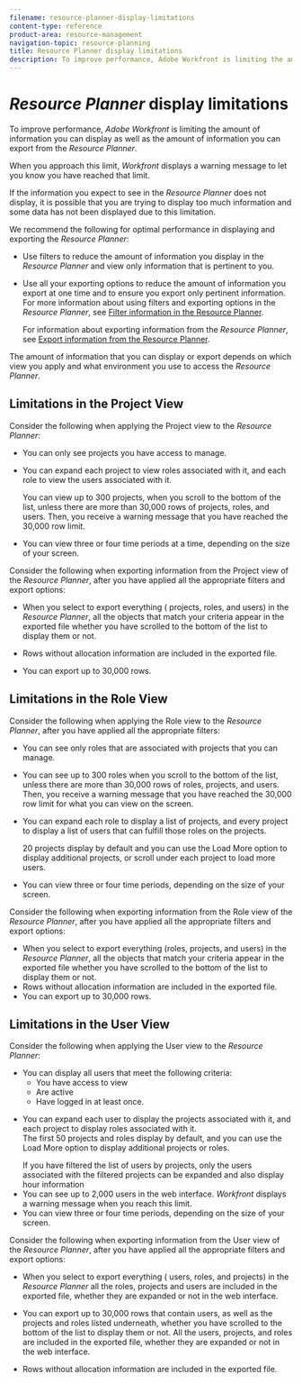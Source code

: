```yaml
---
filename: resource-planner-display-limitations
content-type: reference
product-area: resource-management
navigation-topic: resource-planning
title: Resource Planner display limitations
description: To improve performance, Adobe Workfront is limiting the amount of information you can display as well as the amount of information you can export from the Resource Planner.
---
```


# *Resource Planner* display limitations

To improve performance, *Adobe Workfront* is limiting the amount of information you can display as well as the amount of information you can export from the *Resource Planner*.

When you approach this limit, *Workfront* displays a warning message to let you know you have reached that limit.

If the information you expect to see in the *Resource Planner* does not display, it is possible that you are trying to display too much information and some data has not been displayed due to this limitation.

We recommend the following for optimal performance in displaying and exporting the *Resource Planner*:

* Use filters to reduce the amount of information you display in the *Resource Planner* and view only information that is pertinent to you.
* Use all your exporting options to reduce the amount of information you export at one time and to ensure you export only pertinent information.  
  For more information about using filters and exporting options in the *Resource Planner*, see [Filter information in the Resource Planner](../../resource-mgmt/resource-planning/filter-resource-planner.md).

  For information about exporting information from the *Resource Planner*, see [Export information from the Resource Planner](../../resource-mgmt/resource-planning/export-resource-planner.md).

The amount of information that you can display or export depends on which view you apply and what environment you use to access the *Resource Planner*.

## Limitations in the Project View

Consider the following when applying the Project view to the *Resource Planner*:

* You can only see projects you have access to manage. 
* You can expand each project to view roles associated with it, and each role to view the users associated with it.

  You can view up to 300 projects, when you scroll to the bottom of the list, unless there are more than 30,000 rows of projects, roles, and users. Then, you receive a warning message that you have reached the 30,000 row limit. 

* You can view three or four time periods at a time, depending on the size of your screen.

Consider the following when exporting information from the Project view of the *Resource Planner*, after you have applied all the appropriate filters and export options:

* When you select to export everything ( projects, roles, and users) in the *Resource Planner*, all the objects that match your criteria appear in the exported file whether you have scrolled to the bottom of the list to display them or not.
* Rows without allocation information are included in the exported file.

* You can export up to 30,000 rows.

## Limitations in the Role View

Consider the following when applying the Role view to the *Resource Planner*, after you have applied all the appropriate filters:

* You can see only roles that are associated with projects that you can manage.

* You can see up to 300 roles when you scroll to the bottom of the list, unless there are more than 30,000 rows of roles, projects, and users. Then, you receive a warning message that you have reached the 30,000 row limit for what you can view on the screen.
* You can expand each role to display a list of projects, and every project to display a list of users that can fulfill those roles on the projects.

  20 projects display by default and you can use the Load More option to display additional projects, or scroll under each project to load more users.

* You can view three or four time periods, depending on the size of your screen.

Consider the following when exporting information from the Role view of the *Resource Planner*, after you have applied all the appropriate filters and export options:

* When you select to export everything (roles, projects, and users) in the *Resource Planner*, all the objects that match your criteria appear in the exported file whether you have scrolled to the bottom of the list to display them or not.
* Rows without allocation information are included in the exported file.
* You can export up to 30,000 rows.

## Limitations in the User View

Consider the following when applying the User view to the *Resource Planner*:

<ul> 
 <li>You can display all users that meet the following criteria:
  <ul>
   <li>You have access to view</li>
   <li>Are active</li>
   <li>Have logged in at least once. </li>
  </ul></li> 
 <li> <p>You can expand each user to display the projects associated with it, and each project to display roles associated with it.<br>The first 50 projects and roles display by default, and you can use the Load More option to display additional projects or roles. </p> <note type="note">
   If you have filtered the list of users by projects, only the users associated with the filtered projects can be expanded and also display hour information
  </note> </li> 
 <li>You can see up to 2,000 users in the web interface. <em>Workfront</em> displays a warning message when you reach this limit.</li> 
 <li>You can view three or four time periods, depending on the size of your screen. </li> 
</ul>

Consider the following when exporting information from the User view of the *Resource Planner*, after you have applied all the appropriate filters and export options:

* When you select to export everything ( users, roles, and projects) in the *Resource Planner* all the roles, projects and users are included in the exported file, whether they are expanded or not in the web interface.

* You can export up to 30,000 rows that contain users, as well as the projects and roles listed underneath, whether you have scrolled to the bottom of the list to display them or not. All the users, projects, and roles are included in the exported file, whether they are expanded or not in the web interface. 
* Rows without allocation information are included in the exported file.

